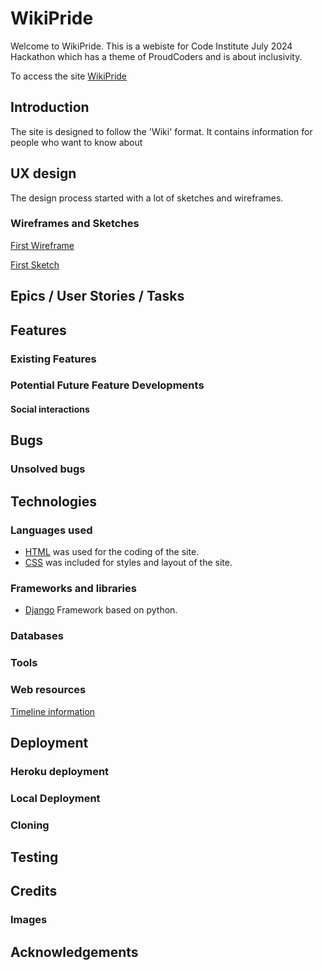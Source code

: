 # WikiPride

Welcome to WikiPride. This is a webiste for Code Institute July 2024 Hackathon which has a theme of ProudCoders and is about inclusivity.

To access the site [WikiPride](https://wiki-pride-8a928859e1df.herokuapp.com/)

## Introduction

The site is designed to follow the 'Wiki' format. It contains information for people who want to know about

## UX design

The design process started with a lot of sketches and wireframes.

### Wireframes and Sketches

[First Wireframe](./wiki_pride_app/static/Images/wikiPride.pdf)

[First Sketch](./wiki_pride_app/static/Images/)
[](./wiki_pride_app/static/Images/sketch1.jpg)
[](./wiki_pride_app/static/Images/sketch2.jpg)
[](./wiki_pride_app/static/Images/discussion.png)
[](./wiki_pride_app/static/Images/finalWireframes.pdf)

## Epics / User Stories / Tasks


## Features

### Existing Features

### Potential Future Feature Developments 

#### Social interactions


## Bugs


### Unsolved bugs

## Technologies

### Languages used

- [HTML](https://developer.mozilla.org/en-US/docs/Web/HTML) was used for the coding of the site.
- [CSS](https://developer.mozilla.org/en-US/docs/Web/css) was included for styles and layout of the site.

### Frameworks and libraries
- [Django](https://www.djangoproject.com/) Framework based on python.


### Databases


### Tools

### Web resources

[Timeline information](https://theweek.com/87213/a-timeline-of-gay-rights-in-the-uk)

## Deployment

### Heroku deployment

### Local Deployment

### Cloning

## Testing 

## Credits

### Images

## Acknowledgements

